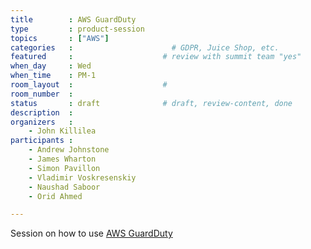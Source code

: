 ```yaml
---
title        : AWS GuardDuty
type         : product-session
topics       : ["AWS"]
categories   :                      # GDPR, Juice Shop, etc.
featured     :                    # review with summit team "yes"
when_day     : Wed
when_time    : PM-1
room_layout  :                    #
room_number  :
status       : draft              # draft, review-content, done
description  :
organizers   :
    - John Killilea
participants :
    - Andrew Johnstone
    - James Wharton
    - Simon Pavillon
    - Vladimir Voskresenskiy
    - Naushad Saboor
    - Orid Ahmed

---
```


Session on how to use [AWS GuardDuty](https://aws.amazon.com/guardduty/)

<!-- (add more details about DevSecOps Maturity Model here)

## WHY

(...)

## What

(...)

## Outcomes

(...)

## References

(...) -->
